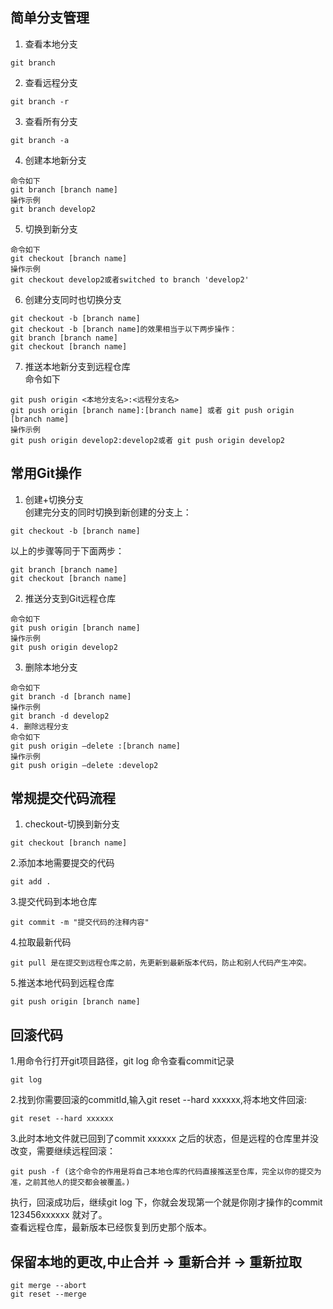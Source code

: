 ## 简单分支管理

1. 查看本地分支
``` 
git branch
```
2. 查看远程分支  
```
git branch -r
``` 
3. 查看所有分支  
```
git branch -a
``` 
4. 创建本地新分支   
```
命令如下  
git branch [branch name]  
操作示例  
git branch develop2
```
5. 切换到新分支
```
命令如下  
git checkout [branch name]  
操作示例  
git checkout develop2或者switched to branch 'develop2'  
```
6. 创建分支同时也切换分支
```
git checkout -b [branch name]  
git checkout -b [branch name]的效果相当于以下两步操作：  
git branch [branch name]  
git checkout [branch name]
```
7. 推送本地新分支到远程仓库  
命令如下
```
git push origin <本地分支名>:<远程分支名>  
git push origin [branch name]:[branch name] 或者 git push origin [branch name]  
操作示例  
git push origin develop2:develop2或者 git push origin develop2
```

## 常用Git操作

1. 创建+切换分支  
创建完分支的同时切换到新创建的分支上：  
```
git checkout -b [branch name] 
```
以上的步骤等同于下面两步：  
```
git branch [branch name]  
git checkout [branch name]  
```
2. 推送分支到Git远程仓库
```
命令如下  
git push origin [branch name]   
操作示例  
git push origin develop2  
```
3. 删除本地分支  
```
命令如下  
git branch -d [branch name]  
操作示例  
git branch -d develop2  
4. 删除远程分支  
命令如下  
git push origin –delete :[branch name]  
操作示例  
git push origin –delete :develop2  
```

## 常规提交代码流程

1. checkout-切换到新分支
```
git checkout [branch name]
```
2.添加本地需要提交的代码
```
git add .
```
3.提交代码到本地仓库
```
git commit -m "提交代码的注释内容"
```
4.拉取最新代码
```
git pull 是在提交到远程仓库之前，先更新到最新版本代码，防止和别人代码产生冲突。
```
5.推送本地代码到远程仓库
```
git push origin [branch name]
```

## 回滚代码

1.用命令行打开git项目路径，git log 命令查看commit记录 
```
git log
```
2.找到你需要回滚的commitId,输入git reset --hard xxxxxx,将本地文件回滚:  
```
git reset --hard xxxxxx
```
3.此时本地文件就已回到了commit xxxxxx 之后的状态，但是远程的仓库里并没改变，需要继续远程回滚：  
```
git push -f (这个命令的作用是将自己本地仓库的代码直接推送至仓库，完全以你的提交为准，之前其他人的提交都会被覆盖。)
``` 
执行，回滚成功后，继续git log 下，你就会发现第一个就是你刚才操作的commit 123456xxxxxx 就对了。  
查看远程仓库，最新版本已经恢复到历史那个版本。  

## 保留本地的更改,中止合并 -> 重新合并 -> 重新拉取
```
git merge --abort
git reset --merge
```

